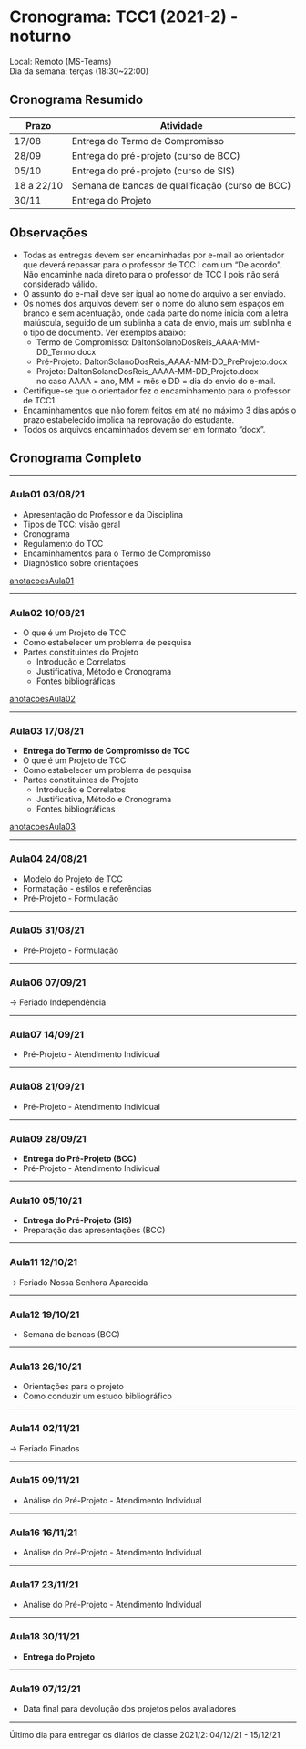 # Cronograma: TCC1 (2021-2) - noturno

Local: Remoto (MS-Teams)  
Dia da semana: terças (18:30\~22:00)  

## Cronograma Resumido  

<!-- ☞ bbf1208b-fad1-418c-a756-d8618c7a1419 -->
| Prazo      | Atividade                                       |
| ---------- | ----------------------------------------------- |
| 17/08      | Entrega do Termo de Compromisso                 |
| 28/09      | Entrega do pré-projeto (curso de BCC)           |
| 05/10      | Entrega do pré-projeto (curso de SIS)           |
| 18 a 22/10 | Semana de bancas de qualificação (curso de BCC) |
| 30/11      | Entrega do Projeto

## Observações

- Todas as entregas devem ser encaminhadas por e-mail ao orientador que deverá repassar para o professor de TCC I com um “De acordo”. Não encaminhe nada direto para o professor de TCC I pois não será considerado válido.  
- O assunto do e-mail deve ser igual ao nome do arquivo a ser enviado.  
- Os nomes dos arquivos devem ser o nome do aluno sem espaços em branco e sem acentuação, onde cada parte do nome inicia com a letra maiúscula, seguido de um sublinha a data de envio, mais um sublinha e o tipo de documento. Ver exemplos abaixo:  
  - Termo de Compromisso: DaltonSolanoDosReis_AAAA-MM-DD_Termo.docx  
  - Pré-Projeto: DaltonSolanoDosReis_AAAA-MM-DD_PreProjeto.docx  
  - Projeto: DaltonSolanoDosReis_AAAA-MM-DD_Projeto.docx  
      no caso AAAA = ano, MM = mês e DD = dia do envio do e-mail.  
- Certifique-se que o orientador fez o encaminhamento para o professor de TCC1.  
- Encaminhamentos que não forem feitos em até no máximo 3 dias após o prazo estabelecido implica na reprovação do estudante.  
- Todos os arquivos encaminhados devem ser em formato “docx”.  

## Cronograma Completo

----

### Aula01 03/08/21

- Apresentação do Professor e da Disciplina  
- Tipos de TCC: visão geral  
- Cronograma
- Regulamento do TCC  
- Encaminhamentos para o Termo de Compromisso  
- Diagnóstico sobre orientações  

[anotacoesAula01](aula01Anotacoes.md "anotacoesAula01")  

----

### Aula02 10/08/21

- O que é um Projeto de TCC  
- Como estabelecer um problema de pesquisa  
- Partes constituintes do Projeto  
  - Introdução e Correlatos  
  - Justificativa, Método e Cronograma  
  - Fontes bibliográficas  

[anotacoesAula02](aula02e03Anotacoes.md "anotacoesAula02")  

----

### Aula03 17/08/21

- **Entrega do Termo de Compromisso de TCC**  
- O que é um Projeto de TCC  
- Como estabelecer um problema de pesquisa  
- Partes constituintes do Projeto  
  - Introdução e Correlatos  
  - Justificativa, Método e Cronograma  
  - Fontes bibliográficas  

[anotacoesAula03](aula02Anotacoes.md "anotacoesAula03")  

----

### Aula04 24/08/21

- Modelo do Projeto de TCC  
- Formatação - estilos e referências  
- Pré-Projeto - Formulação

----

### Aula05 31/08/21

- Pré-Projeto - Formulação

----

### Aula06 07/09/21

-> Feriado Independência

----

<!-- ☞ 1ffaaaa0-f41c-46d7-9d5d-4a4c4ebc3380 -->
### Aula07 14/09/21

- Pré-Projeto - Atendimento Individual

----

### Aula08 21/09/21

- Pré-Projeto - Atendimento Individual

----

### Aula09 28/09/21

- **Entrega do Pré-Projeto (BCC)**
- Pré-Projeto - Atendimento Individual

----

### Aula10 05/10/21

- **Entrega do Pré-Projeto (SIS)**
- Preparação das apresentações (BCC)

----

### Aula11 12/10/21

-> Feriado Nossa Senhora Aparecida

----

### Aula12 19/10/21

- Semana de bancas (BCC)  

----

### Aula13 26/10/21

- Orientações para o projeto  
- Como conduzir um estudo bibliográfico  

----

### Aula14 02/11/21

-> Feriado Finados

----

### Aula15 09/11/21

- Análise do Pré-Projeto - Atendimento Individual  

----

### Aula16 16/11/21

- Análise do Pré-Projeto - Atendimento Individual  

----

### Aula17 23/11/21

- Análise do Pré-Projeto - Atendimento Individual  

----

### Aula18 30/11/21

- **Entrega do Projeto**  

----

### Aula19 07/12/21

- Data final para devolução dos projetos pelos avaliadores  

----

Último dia para entregar os diários de classe 2021/2: 04/12/21 - 15/12/21
